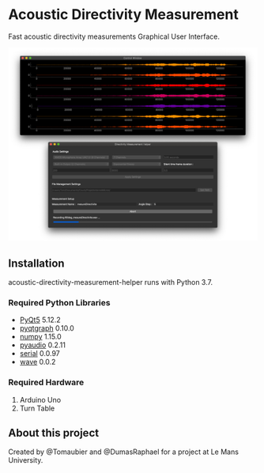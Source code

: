 # Acoustic Directivity Measurement
Fast acoustic directivity measurements Graphical User Interface. 

<img src="ScreenCapture.png">

## Installation
acoustic-directivity-measurement-helper runs with Python 3.7.

### Required Python Libraries
- [PyQt5](https://pypi.org/project/PyQt5/) 5.12.2 
- [pyqtgraph](http://www.pyqtgraph.org/) 0.10.0 
- [numpy](https://www.numpy.org/) 1.15.0 
- [pyaudio](https://pypi.org/project/PyAudio/) 0.2.11 
- [serial](https://pypi.org/project/serial/) 0.0.97
- [wave](https://docs.python.org/3/library/wave.html#module-wave) 0.0.2

### Required Hardware
1. Arduino Uno
2. Turn Table

## About this project
Created by @Tomaubier and @DumasRaphael for a project at Le Mans University.

